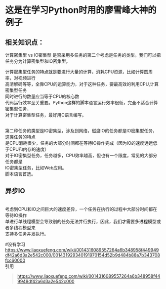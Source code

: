 # 这是在学习Python时用的廖雪峰大神的例子

## 相关知识点：
计算密集型 vs IO密集型
是否采用多任务的第二个考虑是任务的类型。我们可以把任务分为计算密集型和IO密集型。

计算密集型任务的特点就是要进行大量的计算，消耗CPU资源，比如计算圆周率，对视频进行
<br>高清解码等等，全靠CPU的运算能力，对于这种任务，要最高效的利用CPU,计算密集型任务
<br>同时进行的数量应当等于CPU的核心数
<br>代码运行效率至关重要。Python这样的脚本语言运行效率很低，完全不适合计算密集型任务，
<br>对于计算密集型任务，最好用C语言编写。

<br>第二种任务的类型是IO密集型，涉及到网络，磁盘IO的任务都是IO密集型任务，这类任务的特点
<br>是CPU消耗很少，任务的大部分时间都在等待IO操作完成（因为IO的速度远远低于CPU和内存的速度）
<br>对于IO密集型任务，任务越多，CPU效率越高，但也有一个限度，常见的大部分任务都是
<br>IO密集型任务，比如Web应用。
<br>脚本语言首选。

## 异步IO

<br>考虑到CPU和IO之间巨大的速度差异，一个任务在执行的过程中大部分时间都在等待IO操作
<br>单进行单线程模型会导致别的任务无法并行执行，因此，我们才需要多进程模型或者多线程模型来
<br>支持多任务并发执行。


#没有学习
https://www.liaoxuefeng.com/wiki/0014316089557264a6b348958f449949df42a6d3a2e542c000/001431929340191970154d52b9d484b88a7b343708fcc60000
<br>引用
>https://www.liaoxuefeng.com/wiki/0014316089557264a6b348958f449949df42a6d3a2e542c000